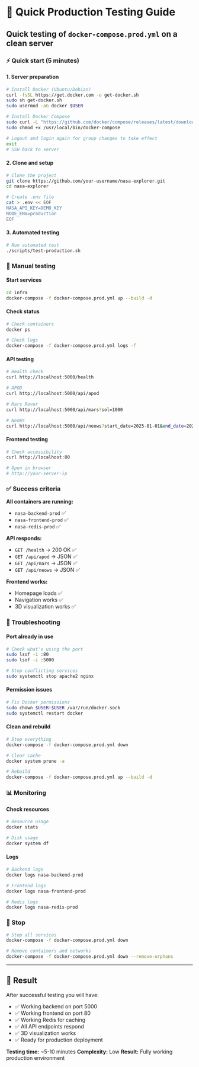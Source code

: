 # 🚀 Quick Production Testing Guide

## Quick testing of `docker-compose.prod.yml` on a clean server

### ⚡ Quick start (5 minutes)

#### 1. Server preparation
```bash
# Install Docker (Ubuntu/Debian)
curl -fsSL https://get.docker.com -o get-docker.sh
sudo sh get-docker.sh
sudo usermod -aG docker $USER

# Install Docker Compose
sudo curl -L "https://github.com/docker/compose/releases/latest/download/docker-compose-$(uname -s)-$(uname -m)" -o /usr/local/bin/docker-compose
sudo chmod +x /usr/local/bin/docker-compose

# Logout and login again for group changes to take effect
exit
# SSH back to server
```

#### 2. Clone and setup
```bash
# Clone the project
git clone https://github.com/your-username/nasa-explorer.git
cd nasa-explorer

# Create .env file
cat > .env << EOF
NASA_API_KEY=DEMO_KEY
NODE_ENV=production
EOF
```

#### 3. Automated testing
```bash
# Run automated test
./scripts/test-production.sh
```

### 🧪 Manual testing

#### Start services
```bash
cd infra
docker-compose -f docker-compose.prod.yml up --build -d
```

#### Check status
```bash
# Check containers
docker ps

# Check logs
docker-compose -f docker-compose.prod.yml logs -f
```

#### API testing
```bash
# Health check
curl http://localhost:5000/health

# APOD
curl http://localhost:5000/api/apod

# Mars Rover
curl http://localhost:5000/api/mars?sol=1000

# NeoWs
curl http://localhost:5000/api/neows?start_date=2025-01-01&end_date=2025-01-07
```

#### Frontend testing
```bash
# Check accessibility
curl http://localhost:80

# Open in browser
# http://your-server-ip
```

### ✅ Success criteria

**All containers are running:**
- `nasa-backend-prod` ✅
- `nasa-frontend-prod` ✅
- `nasa-redis-prod` ✅

**API responds:**
- `GET /health` → 200 OK ✅
- `GET /api/apod` → JSON ✅
- `GET /api/mars` → JSON ✅
- `GET /api/neows` → JSON ✅

**Frontend works:**
- Homepage loads ✅
- Navigation works ✅
- 3D visualization works ✅

### 🔧 Troubleshooting

#### Port already in use
```bash
# Check what's using the port
sudo lsof -i :80
sudo lsof -i :5000

# Stop conflicting services
sudo systemctl stop apache2 nginx
```

#### Permission issues
```bash
# Fix Docker permissions
sudo chown $USER:$USER /var/run/docker.sock
sudo systemctl restart docker
```

#### Clean and rebuild
```bash
# Stop everything
docker-compose -f docker-compose.prod.yml down

# Clear cache
docker system prune -a

# Rebuild
docker-compose -f docker-compose.prod.yml up --build -d
```

### 📊 Monitoring

#### Check resources
```bash
# Resource usage
docker stats

# Disk usage
docker system df
```

#### Logs
```bash
# Backend logs
docker logs nasa-backend-prod

# Frontend logs
docker logs nasa-frontend-prod

# Redis logs
docker logs nasa-redis-prod
```

### 🛑 Stop

```bash
# Stop all services
docker-compose -f docker-compose.prod.yml down

# Remove containers and networks
docker-compose -f docker-compose.prod.yml down --remove-orphans
```

---

## 🎯 Result

After successful testing you will have:
- ✅ Working backend on port 5000
- ✅ Working frontend on port 80
- ✅ Working Redis for caching
- ✅ All API endpoints respond
- ✅ 3D visualization works
- ✅ Ready for production deployment

**Testing time:** ~5-10 minutes
**Complexity:** Low
**Result:** Fully working production environment
